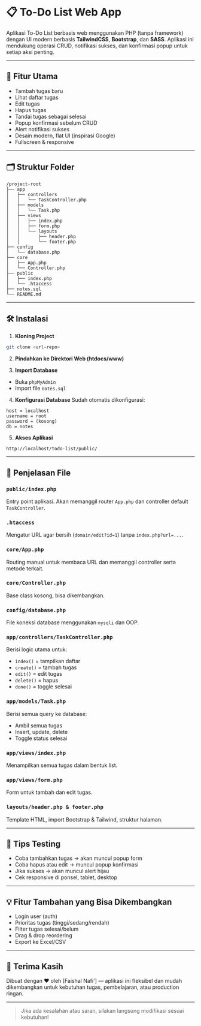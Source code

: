 # 📋 To-Do List Web App

Aplikasi To-Do List berbasis web menggunakan PHP (tanpa framework) dengan UI modern berbasis **TailwindCSS**, **Bootstrap**, dan **SASS**. Aplikasi ini mendukung operasi CRUD, notifikasi sukses, dan konfirmasi popup untuk setiap aksi penting.

---

## 🚀 Fitur Utama

- Tambah tugas baru
- Lihat daftar tugas
- Edit tugas
- Hapus tugas
- Tandai tugas sebagai selesai
- Popup konfirmasi sebelum CRUD
- Alert notifikasi sukses
- Desain modern, flat UI (inspirasi Google)
- Fullscreen & responsive

---

## 🗂️ Struktur Folder

```
/project-root
├── app
│   ├── controllers
│   │   └── TaskController.php
│   ├── models
│   │   └── Task.php
│   ├── views
│   │   ├── index.php
│   │   ├── form.php
│   │   └── layouts
│   │       ├── header.php
│   │       └── footer.php
├── config
│   └── database.php
├── core
│   ├── App.php
│   └── Controller.php
├── public
│   ├── index.php
│   └── .htaccess
├── notes.sql
└── README.md
```

---

## 🛠️ Instalasi

1. **Kloning Project**
```bash
git clone <url-repo>
```

2. **Pindahkan ke Direktori Web (htdocs/www)**

3. **Import Database**
- Buka `phpMyAdmin`
- Import file `notes.sql`

4. **Konfigurasi Database**
Sudah otomatis dikonfigurasi:
```
host = localhost
username = root
password = (kosong)
db = notes
```

5. **Akses Aplikasi**
```
http://localhost/todo-list/public/
```

---

## 📄 Penjelasan File

### `public/index.php`
Entry point aplikasi. Akan memanggil router `App.php` dan controller default `TaskController`.

### `.htaccess`
Mengatur URL agar bersih (`domain/edit?id=1`) tanpa `index.php?url=...`.

### `core/App.php`
Routing manual untuk membaca URL dan memanggil controller serta metode terkait.

### `core/Controller.php`
Base class kosong, bisa dikembangkan.

### `config/database.php`
File koneksi database menggunakan `mysqli` dan OOP.

### `app/controllers/TaskController.php`
Berisi logic utama untuk:
- `index()` = tampilkan daftar
- `create()` = tambah tugas
- `edit()` = edit tugas
- `delete()` = hapus
- `done()` = toggle selesai

### `app/models/Task.php`
Berisi semua query ke database:
- Ambil semua tugas
- Insert, update, delete
- Toggle status selesai

### `app/views/index.php`
Menampilkan semua tugas dalam bentuk list.

### `app/views/form.php`
Form untuk tambah dan edit tugas.

### `layouts/header.php & footer.php`
Template HTML, import Bootstrap & Tailwind, struktur halaman.

---

## 🧪 Tips Testing

- Coba tambahkan tugas → akan muncul popup form
- Coba hapus atau edit → muncul popup konfirmasi
- Jika sukses → akan muncul alert hijau
- Cek responsive di ponsel, tablet, desktop

---

## 💡 Fitur Tambahan yang Bisa Dikembangkan

- Login user (auth)
- Prioritas tugas (tinggi/sedang/rendah)
- Filter tugas selesai/belum
- Drag & drop reordering
- Export ke Excel/CSV

---

## 🙌 Terima Kasih

Dibuat dengan ❤️ oleh [Faishal Nafi'] — aplikasi ini fleksibel dan mudah dikembangkan untuk kebutuhan tugas, pembelajaran, atau production ringan.

---

> Jika ada kesalahan atau saran, silakan langsung modifikasi sesuai kebutuhan!
